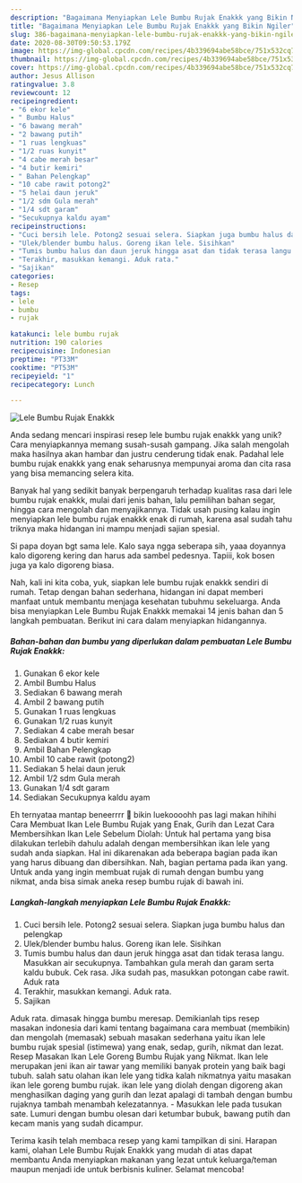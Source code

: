 ```yaml
---
description: "Bagaimana Menyiapkan Lele Bumbu Rujak Enakkk yang Bikin Ngiler"
title: "Bagaimana Menyiapkan Lele Bumbu Rujak Enakkk yang Bikin Ngiler"
slug: 386-bagaimana-menyiapkan-lele-bumbu-rujak-enakkk-yang-bikin-ngiler
date: 2020-08-30T09:50:53.179Z
image: https://img-global.cpcdn.com/recipes/4b339694abe58bce/751x532cq70/lele-bumbu-rujak-enakkk-foto-resep-utama.jpg
thumbnail: https://img-global.cpcdn.com/recipes/4b339694abe58bce/751x532cq70/lele-bumbu-rujak-enakkk-foto-resep-utama.jpg
cover: https://img-global.cpcdn.com/recipes/4b339694abe58bce/751x532cq70/lele-bumbu-rujak-enakkk-foto-resep-utama.jpg
author: Jesus Allison
ratingvalue: 3.8
reviewcount: 12
recipeingredient:
- "6 ekor kele"
- " Bumbu Halus"
- "6 bawang merah"
- "2 bawang putih"
- "1 ruas lengkuas"
- "1/2 ruas kunyit"
- "4 cabe merah besar"
- "4 butir kemiri"
- " Bahan Pelengkap"
- "10 cabe rawit potong2"
- "5 helai daun jeruk"
- "1/2 sdm Gula merah"
- "1/4 sdt garam"
- "Secukupnya kaldu ayam"
recipeinstructions:
- "Cuci bersih lele. Potong2 sesuai selera. Siapkan juga bumbu halus dan pelengkap"
- "Ulek/blender bumbu halus. Goreng ikan lele. Sisihkan"
- "Tumis bumbu halus dan daun jeruk hingga asat dan tidak terasa langu. Masukkan air secukupnya. Tambahkan gula merah dan garam serta kaldu bubuk. Cek rasa. Jika sudah pas, masukkan potongan cabe rawit. Aduk rata"
- "Terakhir, masukkan kemangi. Aduk rata."
- "Sajikan"
categories:
- Resep
tags:
- lele
- bumbu
- rujak

katakunci: lele bumbu rujak 
nutrition: 190 calories
recipecuisine: Indonesian
preptime: "PT33M"
cooktime: "PT53M"
recipeyield: "1"
recipecategory: Lunch

---
```



![Lele Bumbu Rujak Enakkk](https://img-global.cpcdn.com/recipes/4b339694abe58bce/751x532cq70/lele-bumbu-rujak-enakkk-foto-resep-utama.jpg)

Anda sedang mencari inspirasi resep lele bumbu rujak enakkk yang unik? Cara menyiapkannya memang susah-susah gampang. Jika salah mengolah maka hasilnya akan hambar dan justru cenderung tidak enak. Padahal lele bumbu rujak enakkk yang enak seharusnya mempunyai aroma dan cita rasa yang bisa memancing selera kita.

Banyak hal yang sedikit banyak berpengaruh terhadap kualitas rasa dari lele bumbu rujak enakkk, mulai dari jenis bahan, lalu pemilihan bahan segar, hingga cara mengolah dan menyajikannya. Tidak usah pusing kalau ingin menyiapkan lele bumbu rujak enakkk enak di rumah, karena asal sudah tahu triknya maka hidangan ini mampu menjadi sajian spesial.

Si papa doyan bgt sama lele. Kalo saya ngga seberapa sih, yaaa doyannya kalo digoreng kering dan harus ada sambel pedesnya. Tapiii, kok bosen juga ya kalo digoreng biasa.


Nah, kali ini kita coba, yuk, siapkan lele bumbu rujak enakkk sendiri di rumah. Tetap dengan bahan sederhana, hidangan ini dapat memberi manfaat untuk membantu menjaga kesehatan tubuhmu sekeluarga. Anda bisa menyiapkan Lele Bumbu Rujak Enakkk memakai 14 jenis bahan dan 5 langkah pembuatan. Berikut ini cara dalam menyiapkan hidangannya.

<!--inarticleads1-->

##### Bahan-bahan dan bumbu yang diperlukan dalam pembuatan Lele Bumbu Rujak Enakkk:

1. Gunakan 6 ekor kele
1. Ambil  Bumbu Halus
1. Sediakan 6 bawang merah
1. Ambil 2 bawang putih
1. Gunakan 1 ruas lengkuas
1. Gunakan 1/2 ruas kunyit
1. Sediakan 4 cabe merah besar
1. Sediakan 4 butir kemiri
1. Ambil  Bahan Pelengkap
1. Ambil 10 cabe rawit (potong2)
1. Sediakan 5 helai daun jeruk
1. Ambil 1/2 sdm Gula merah
1. Gunakan 1/4 sdt garam
1. Sediakan Secukupnya kaldu ayam


Eh ternyataa mantap beneerrrr 🤤 bikin luekoooohh pas lagi makan hihihi Cara Membuat Ikan Lele Bumbu Rujak yang Enak, Gurih dan Lezat Cara Membersihkan Ikan Lele Sebelum Diolah: Untuk hal pertama yang bisa dilakukan terlebih dahulu adalah dengan membersihkan ikan lele yang sudah anda siapkan. Hal ini dikarenakan ada beberapa bagian pada ikan yang harus dibuang dan dibersihkan. Nah, bagian pertama pada ikan yang. Untuk anda yang ingin membuat rujak di rumah dengan bumbu yang nikmat, anda bisa simak aneka resep bumbu rujak di bawah ini. 

<!--inarticleads2-->

##### Langkah-langkah menyiapkan Lele Bumbu Rujak Enakkk:

1. Cuci bersih lele. Potong2 sesuai selera. Siapkan juga bumbu halus dan pelengkap
1. Ulek/blender bumbu halus. Goreng ikan lele. Sisihkan
1. Tumis bumbu halus dan daun jeruk hingga asat dan tidak terasa langu. Masukkan air secukupnya. Tambahkan gula merah dan garam serta kaldu bubuk. Cek rasa. Jika sudah pas, masukkan potongan cabe rawit. Aduk rata
1. Terakhir, masukkan kemangi. Aduk rata.
1. Sajikan


Aduk rata. dimasak hingga bumbu meresap. Demikianlah tips resep masakan indonesia dari kami tentang bagaimana cara membuat (membikin) dan mengolah (memasak) sebuah masakan sederhana yaitu ikan lele bumbu rujak spesial (istimewa) yang enak, sedap, gurih, nikmat dan lezat. Resep Masakan Ikan Lele Goreng Bumbu Rujak yang Nikmat. Ikan lele merupakan jeni ikan air tawar yang memiliki banyak protein yang baik bagi tubuh. salah satu olahan ikan lele yang tidka kalah nikmatnya yaitu masakan ikan lele goreng bumbu rujak. ikan lele yang diolah dengan digoreng akan menghasilkan daging yang gurih dan lezat apalagi di tambah dengan bumbu rujaknya tambah menambah kelezatannya. - Masukkan lele pada tusukan sate. Lumuri dengan bumbu olesan dari ketumbar bubuk, bawang putih dan kecam manis yang sudah dicampur. 

Terima kasih telah membaca resep yang kami tampilkan di sini. Harapan kami, olahan Lele Bumbu Rujak Enakkk yang mudah di atas dapat membantu Anda menyiapkan makanan yang lezat untuk keluarga/teman maupun menjadi ide untuk berbisnis kuliner. Selamat mencoba!
